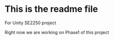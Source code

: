# This is the readme file
For Unity SE2250 project

Right now we are working on Phase1 of this project
